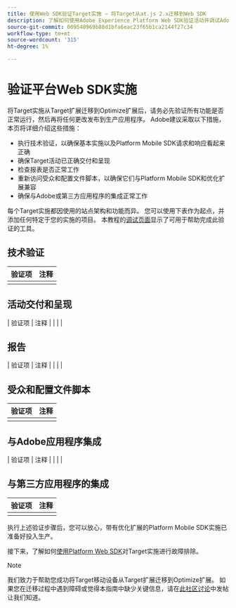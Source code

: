 ```yaml
---
title: 使用Web SDK验证Target实施 — 将Target从at.js 2.x迁移到Web SDK
description: 了解如何使用Adobe Experience Platform Web SDK验证活动并调试Adobe Target实施。
source-git-commit: 009548969b88d1bfa6eac23f65b1ca2144f27c34
workflow-type: tm+mt
source-wordcount: '315'
ht-degree: 1%

---
```


# 验证平台Web SDK实施

将Target实施从Target扩展迁移到Optimize扩展后，请务必先验证所有功能是否正常运行，然后再将任何更改发布到生产应用程序。 Adobe建议采取以下措施，本页将详细介绍这些措施：

* 执行技术验证，以确保基本实施以及Platform Mobile SDK请求和响应看起来正确
* 确保Target活动已正确交付和呈现
* 检查报表是否正常工作
* 重新访问受众和配置文件脚本，以确保它们与Platform Mobile SDK和优化扩展兼容
* 确保与Adobe或第三方应用程序的集成正常工作

每个Target实施都因使用的站点架构和功能而异。 您可以使用下表作为起点，并添加任何特定于您的实施的项目。 本教程的[调试页面](debugging.md)显示了可用于帮助完成此验证的工具。

## 技术验证

| 验证项 | 注释 |
|---|---|
| | |


## 活动交付和呈现

| 验证项 | 注释 |
| | |

## 报告

| 验证项 | 注释 |
| | |

## 受众和配置文件脚本

| 验证项 | 注释 |
|---|---|
| | |

## 与Adobe应用程序集成

| 验证项 | 注释 |
| | |

## 与第三方应用程序的集成

| 验证项 | 注释 |
|---|---|
| | |

执行上述验证步骤后，您可以放心，带有优化扩展的Platform Mobile SDK实施已准备好投入生产。

接下来，了解如何[使用Platform Web SDK](debugging.md)对Target实施进行故障排除。

>[!NOTE]
>
>我们致力于帮助您成功将Target移动设备从Target扩展迁移到Optimize扩展。 如果您在迁移过程中遇到障碍或觉得本指南中缺少关键信息，请在[此社区讨论](https://experienceleaguecommunities.adobe.com/t5/adobe-experience-platform-data/tutorial-discussion-migrate-target-from-at-js-to-web-sdk/m-p/575587#M463)中发帖让我们知道。
